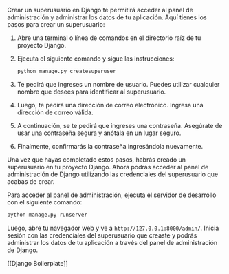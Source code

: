 Crear un superusuario en Django te permitirá acceder al panel de administración y administrar los datos de tu aplicación. Aquí tienes los pasos para crear un superusuario:

1. Abre una terminal o línea de comandos en el directorio raíz de tu proyecto Django.

2. Ejecuta el siguiente comando y sigue las instrucciones:
   
   ```bash
   python manage.py createsuperuser
   ```

3. Te pedirá que ingreses un nombre de usuario. Puedes utilizar cualquier nombre que desees para identificar al superusuario.

4. Luego, te pedirá una dirección de correo electrónico. Ingresa una dirección de correo válida.

5. A continuación, se te pedirá que ingreses una contraseña. Asegúrate de usar una contraseña segura y anótala en un lugar seguro.

6. Finalmente, confirmarás la contraseña ingresándola nuevamente.

Una vez que hayas completado estos pasos, habrás creado un superusuario en tu proyecto Django. Ahora podrás acceder al panel de administración de Django utilizando las credenciales del superusuario que acabas de crear.

Para acceder al panel de administración, ejecuta el servidor de desarrollo con el siguiente comando:

```bash
python manage.py runserver
```

Luego, abre tu navegador web y ve a `http://127.0.0.1:8000/admin/`. Inicia sesión con las credenciales del superusuario que creaste y podrás administrar los datos de tu aplicación a través del panel de administración de Django.

[[Django Boilerplate]]